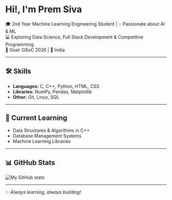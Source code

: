 # Hi!, I'm Prem Siva

🎓 2nd Year Machine Learning Engineering Student | 💡 Passionate about AI & ML  
💻 Exploring Data Science, Full Stack Development & Competitive Programming  
🚀 Goal: GSoC 2026 | 📍 India  

---

## 🛠️ Skills
- **Languages:** C, C++, Python, HTML, CSS  
- **Libraries:** NumPy, Pandas, Matplotlib  
- **Other:** Git, Linux, SQL  

---

## 📌 Current Learning
- Data Structures & Algorithms in C++  
- Database Management Systems  
- Machine Learning Libraries
  
---

## 📊 GitHub Stats
![My GitHub stats](https://github-readme-stats.vercel.app/api?username=Pr3mSiva&show_icons=true&theme=radical)    

---

✨ *Always learning, always building!*
